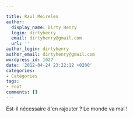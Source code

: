 ```yaml
---

title: Raul Meireles
author:
  display_name: Dirty Henry
  login: dirtyhenry
  email: dirtyhenry@gmail.com
  url: ''
author_login: dirtyhenry
author_email: dirtyhenry@gmail.com
wordpress_id: 1027
date: '2012-04-24 23:22:12 +0200'
categories:
- Catégories
tags:
- Foot
comments: []
---
```

Est-il nécessaire d'en rajouter ? Le monde va mal !
